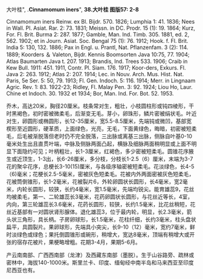 大叶桂",
.**Cinnamomum iners**",
**38.大叶桂 图版57: 2-8**

Cinnamomum iners Reinw. ex Bl. Bijdr. 570. 1826; Lumphia 1: 41. 1836; Nees in Wall. Pl. Asiat. Rar. 2: 73. 1831; Meissn. in DC. Prodr. 15 (1): 19. 1864; Kurz, For. Fl. Brit. Burma 2: 287. 1877; Gamble, Man. Ind. Timb. 305. 1881, ed. 2, 562. 1902; et in Journ. Asiat. Soc. Bengal 75 (1): 76. 1912; Hook. f. Fl. Brit. India 5: 130, 132. 1886; Pax in Engl. u. Prantl, Nat. Pflanzenfam. 3 (2): 114. 1889; Koorders ＆ Valeton, Bijdr. Kennis Boomsorten Java 10:75, 77. 1904; Atlas Baumarten Java t. 207. 1913; Brandis, Ind. Trees 533. 1906; Craib in Kew Bull. 1911: 451. 1911, Contr. Pl. Siam. 176. 1917; Koor-ders, Exkurs. Fl. Java 2: 263. 1912; Atlas 2: 207. 1914; Lec. in Nouv. Arch. Mus. Hist. Nat. Paris, 5e Ser. 5: 50, 79. 1913; Fl. Gen. Indoch. 5: 116. 1914; Merr. in Lingnaam Agric. Rev. 1: 83. 1922-23; Ridley, Fl. Malay Pen. 3: 92. 1924; Liou Ho, Laur. Chine et Indoch. 30. 1932 et 1934; Bor, Man. Ind. For. Bot. 52. 1953.

乔木，高达20米，胸径20厘米。枝条常对生，粗壮，小枝圆柱形或钝四棱形，干时黑褐色，初时密被微柔毛，后渐变无毛。芽小，卵珠形，鳞片密被绢状毛。叶近对生，卵圆形或椭圆形，长12-35厘米，宽5.5-8.5厘米，先端钝或微凹，基部宽楔形至近圆形，硬革质，上面绿色，光亮，无毛，下面黄绿色，晦暗，初密被短柔毛，后毛被渐脱落但老时仍不完全脱落，三出脉或离基三出脉，侧脉自叶基0-10毫米处生出且直贯叶端，中脉及侧脉两面凸起，横脉及细脉两面稍明显或上面不明显下面隐约可见；叶柄粗壮，长1-3厘米，红褐色，多少密被短柔毛。圆锥花序腋生或近顶生，1-3出，长6-26厘米，多分枝，分枝长1-2.5（6）厘米，末端为3-7花的聚伞花序，总梗长3-10(15)厘米，与各级序轴密被短柔毛。花淡绿色，长4-5（6)毫米；花梗长2.5-5毫米，密被灰色短柔毛。花被内外两面密被灰色短柔毛，花被筒倒锥形，长1-2毫米，花被裂片6，外轮卵圆状长圆形，长4毫米，宽2毫米，内轮长圆形，较狭，长约4毫米，宽1.5毫米，先端均锐尖。能育雄蕊9，花丝均被柔毛，第一、二轮雄蕊长3毫米，花药卵圆状长圆形，与花丝近等长，4室，内向，第三轮雄蕊长3.6毫米，花药长圆形，较狭，长约1.5毫米，比花丝稍短，花丝近基部有一对圆状肾形腺体。退化雄蕊3，位于最内轮，明显，长2.3毫米，箭头状三角形，具长柄。子房卵球形，长1.5毫米，花柱纤细，长约3毫米，柱头盘状扁平，具圆裂片。果卵球形，先端具小突尖，长9-10（12）毫米，宽约7毫米，鲜时淡绿色或绿色；果托倒圆锥形或碗形，稍增大，宽达8毫米，顶端有稍增大或开张的宿存花被片，果梗略增粗。花期3-4月，果期5-6月。

产云南南部、广西西南部（龙津）及西藏东南部（墨脱）。生于山谷路旁、疏林或密林中，海拔140-1000米。斯里兰卡、印度、缅甸经中南半岛和马来西亚至印度尼西亚也有。
